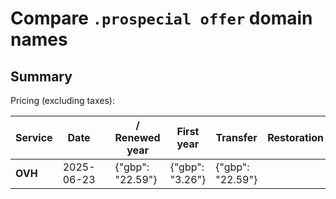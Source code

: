 # Compare `.prospecial offer` domain names

## Summary

Pricing (excluding taxes):

| Service | Date |  | / Renewed year | First year | Transfer | Restoration |
|--|--|--|--|--|--|--|
| **OVH** | 2025-06-23 |  | {"gbp": "22.59"} | {"gbp": "3.26"} | {"gbp": "22.59"} |  |
